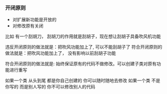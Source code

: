 ### 开闭原则

- 对扩展新功能是开放的
- 对修改原有关闭

比如
有一个刮胡刀， 刮胡刀的作用就是刮胡子，现在想让刮胡子具备吹风机功能

违反开闭原则的做法就是：把吹风功能加上了, 可以不能刮胡子了
符合开闭原则的做法就是：把吹风功能加上了， 没有影响以前刮胡子功能

符合开闭原则的做法就是: 始终保证原有的代码不做修改。可以创建子类对原有功能进行重写

如果一个类 从头到尾 都是你自己创建的 你可以随时随地去修改
如果一个类 不是你写的 而是别人写的 你不可以修改别人的代码



